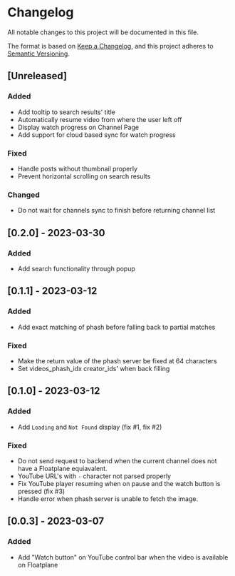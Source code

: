 # Changelog

All notable changes to this project will be documented in this file.

The format is based on [Keep a Changelog](https://keepachangelog.com/en/1.0.0/),
and this project adheres to [Semantic Versioning](https://semver.org/spec/v2.0.0.html).

## [Unreleased]

### Added
- Add tooltip to search results' title
- Automatically resume video from where the user left off
- Display watch progress on Channel Page
- Add support for cloud based sync for watch progress

### Fixed
- Handle posts without thumbnail properly
- Prevent horizontal scrolling on search results

### Changed
- Do not wait for channels sync to finish before returning channel list

## [0.2.0] - 2023-03-30

### Added
- Add search functionality through popup

## [0.1.1] - 2023-03-12

### Added
- Add exact matching of  phash before falling back to partial matches

### Fixed
- Make the return value of the phash server be fixed at 64 characters
- Set videos_phash_idx creator_ids' when back filling

## [0.1.0] - 2023-03-12

### Added
- Add `Loading` and `Not Found` display (fix #1, fix #2)

### Fixed

- Do not send request to backend when the current channel does not have a Floatplane equiavalent.
- YouTube URL's with `-` character not parsed properly
- Fix YouTube player resuming when on pause and the watch button is pressed (fix #3)
- Handle error when phash server is unable to fetch the image.

## [0.0.3] - 2023-03-07

### Added

- Add "Watch button" on YouTube control bar when the video is available on Floatplane
